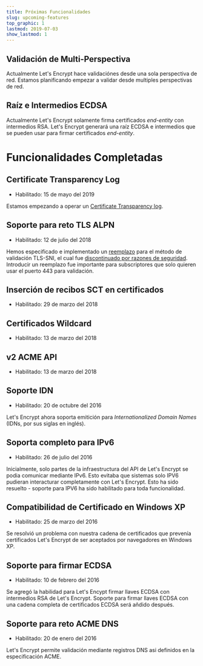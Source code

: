 ```yaml
---
title: Próximas Funcionalidades
slug: upcoming-features
top_graphic: 1
lastmod: 2019-07-03
show_lastmod: 1
---
```



## Validación de Multi-Perspectiva

Actualmente Let's Encrypt hace validaciónes desde una sola perspectiva de red. Estamos planificando empezar a validar desde multiples perspectivas de red.

## Raíz e Intermedios ECDSA

Actualmente Let's Encrypt solamente firma certificados *end-entity* con intermedios RSA. Let's Encrypt generará una raíz ECDSA e intermedios que se pueden usar para firmar certificados *end-entity*.

# Funcionalidades Completadas

## Certificate Transparency Log

* Habilitado: 15 de mayo del 2019

Estamos empezando a operar un [Certificate Transparency log](/docs/ct-logs).

## Soporte para reto TLS ALPN

* Habilitado: 12 de julio del 2018

Hemos especificado e implementado un [reemplazo](https://tools.ietf.org/html/rfc8737) para el método de validación TLS-SNI, el cual fue [discontinuado por razones de seguridad](https://community.letsencrypt.org/t/important-what-you-need-to-know-about-tls-sni-validation-issues/50811). Introducir un reemplazo fue importante para subscriptores que solo quieren usar el puerto 443 para validación.

## Inserción de recibos SCT en certificados

* Habilitado: 29 de marzo del 2018

## Certificados Wildcard

* Habilitado: 13 de marzo del 2018

## v2 ACME API 

* Habilitado: 13 de marzo del 2018

## Soporte IDN

* Habilitado: 20 de octubre del 2016

Let's Encrypt ahora soporta emitición para *Internationalized Domain Names* (IDNs, por sus siglas en inglés).

## Soporta completo para IPv6

* Habilitado: 26 de julio del 2016

Inicialmente, solo partes de la infraestructura del API de Let's Encrypt se podia comunicar mediante IPv6. Esto evitaba que sistemas solo IPV6 pudieran interacturar completamente con Let's Encrypt. Esto ha sido resuelto - soporte para IPV6 ha sido habilitado para toda funcionalidad.

## Compatibilidad de Certificado en Windows XP

* Habilitado: 25 de marzo del 2016

Se resolvió un problema con nuestra cadena de certificados que prevenía certificados Let's Encrypt  de ser aceptados por navegadores en Windows XP.

## Soporte para firmar ECDSA

* Habilitado: 10 de febrero del 2016

Se agregó la habilidad para Let's Encypt firmar llaves ECDSA con intermedios RSA de Let's Encrypt. Soporte para firmar llaves ECDSA con una cadena completa de certificados ECDSA será añdido después.

## Soporte para reto ACME DNS

* Habilitado: 20 de enero del 2016

Let's Encrypt permite validación mediante registros DNS asi definidos en la especificación ACME.
